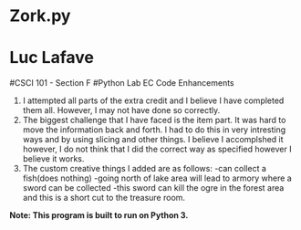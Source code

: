 # Zork.py
# Luc Lafave
#CSCI 101 - Section F
#Python Lab EC Code Enhancements
1) I attempted all parts of the extra credit and I believe I have completed them all. However, I may not
have done so correctly.
2) The biggest challenge that I have faced is the item part. It was hard to move the information back and forth.
I had to do this in very intresting ways and by using slicing and other things. I believe I accomplshed it however,
I do not think that I did the correct way as specified however I believe it works.
3) The custom creative things I added are as follows:
-can collect a fish(does nothing)
-going north of lake area will lead to armory where a sword can be collected
-this sword can kill the ogre in the forest area and this is a short cut to the treasure room.


**Note: This program is built to run on Python 3.**
